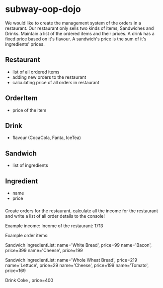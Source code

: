 # subway-oop-dojo

We would like to create the management system of the orders in a restaurant. Our restaurant only sells two kinds of items, Sandwiches and Drinks. 
Maintain a list of the ordered items and their prices. 
A drink has a fixed price based on it's flavour.
A sandwich's price is the sum of it's ingredients' prices.

## Restaurant 
- list of all ordered items
- adding new orders to the restaurant
- calculating price of all orders in restaurant
  
## OrderItem 
- price of the item

## Drink 
- flavour (CocaCola, Fanta, IceTea)

## Sandwich 
- list of ingredients

## Ingredient 
- name
- price

###
Create orders for the restaurant, calculate all the income for the restaurant and write a list of all order details to the console!

Example income: 
Income of the restaurant: 1713

Example order items:

Sandwich
ingredientList:
name='White Bread', price=99
name='Bacon', price=399
name='Cheese', price=199

Sandwich
ingredientList:
name='Whole Wheat Bread', price=219
name='Lettuce', price=29
name='Cheese', price=199
name='Tomato', price=169

Drink
Coke , price=400
